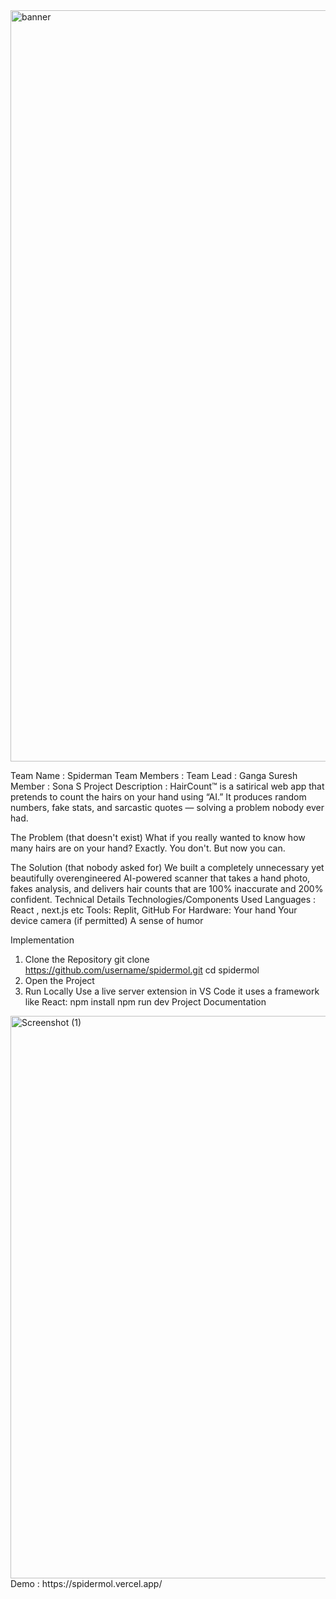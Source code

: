 <img width="3188" height="1202" alt="banner" src="https://github.com/user-attachments/assets/3bcd7815-e363-4fb8-b8c7-2ae85b259374" />

Team Name : Spiderman
Team Members : 
Team Lead : Ganga Suresh
Member : Sona S
Project Description : HairCount™ is a satirical web app that pretends to count the hairs on your hand using “AI.” It produces random numbers, fake stats, and sarcastic quotes — solving a problem nobody ever had.

The Problem (that doesn't exist)
What if you really wanted to know how many hairs are on your hand?
Exactly. You don't. But now you can.

The Solution (that nobody asked for)
We built a completely unnecessary yet beautifully overengineered AI-powered scanner that takes a hand photo, fakes analysis, and delivers hair counts that are 100% inaccurate and 200% confident.
Technical Details
Technologies/Components Used
Languages : React , next.js etc
Tools: Replit, GitHub
For Hardware:
Your hand
Your device camera (if permitted)
A sense of humor

Implementation

1. Clone the Repository
git clone https://github.com/username/spidermol.git
cd spidermol
2. Open the Project
3. Run Locally
Use a live server extension in VS Code
it uses a framework like React:
npm install
npm run dev
Project Documentation
<img width="1440" height="900" alt="Screenshot (1)" src="https://github.com/user-attachments/assets/fb548225-0447-4616-9c9c-8da18238d391" />
Demo : https://spidermol.vercel.app/
